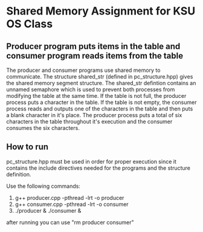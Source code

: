 # Shared Memory Assignment for KSU OS Class 

## Producer program puts items in the table and consumer program reads items from the table

The producer and consumer programs use shared memory to communicate. The structure shared_str (defined in pc_structure.hpp) gives the shared memory segment structure. The shared_str defintion contains an unnamed semaphore which is used to prevent both processes from modifying the table at the same time. If the table is not full, the producer process puts a character in the table. If the table is not empty, the consumer process reads and outputs one of the characters in the table and then puts a blank character in it's place. The producer process puts a total of six characters in the table throughout it's execution and the consumer consumes the six characters.

## How to run

pc_structure.hpp must be used in order for proper execution since it contains the include directives needed for the programs and the structure definition.

Use the following commands:
1. g++ producer.cpp -pthread -lrt -o producer
2. g++ consumer.cpp -pthread -lrt -o consumer
3. ./producer & ./consumer &

after running you can use "rm producer consumer"